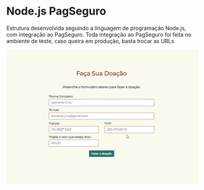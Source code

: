 # Node.js PagSeguro
Estrutura desenvolvida seguindo a linguagem de programação Node.js, com integração ao PagSeguro.
Toda integração ao PagSeguro foi feita no ambiente de teste, caso queira em produção, basta trocar as URLs

<img src="https://github.com/LeonardoooCruzzz/nodejs-pagseguro/blob/master/public/images/apresentacao.gif" alt="Apresentação" style="max-width:100%;">

